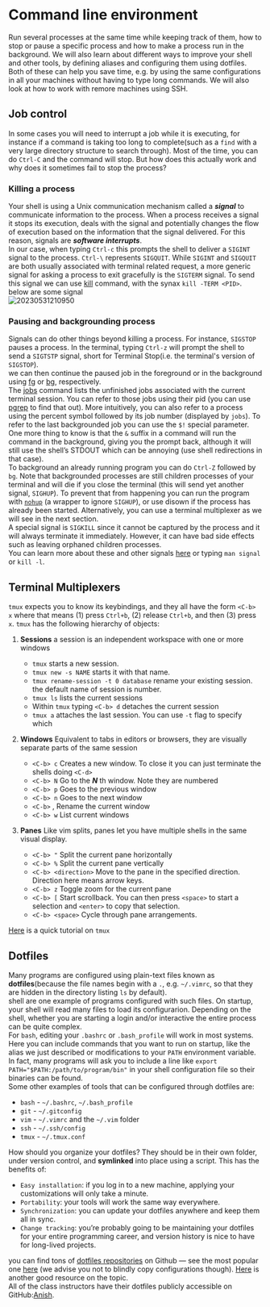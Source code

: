 # Command line environment
Run several processes at the same time while keeping track of them, how to stop or pause a specific process and how to make a process run in the background. We will also learn about different ways to improve your shell and other tools, by defining aliases and configuring them using dotfiles. Both of these can help you save time, e.g. by using the same configurations in all your machines without having to type long commands. We will also look at how to work with remore machines using SSH.  
## Job control
In some cases you will need to interrupt a job while it is executing, for instance if a command is taking too long to complete(such as a `find` with a very large directory structure to search through). Most of the time, you can do `Ctrl-C` and the command will stop. But how does this actually work and why does it sometimes fail to stop the process?  
### Killing a process
Your shell is using a Unix communication mechanism called a ***signal*** to communicate information to the process. When a process receives a signal it stops its execution, deals with the signal and potentially changes the flow of execution based on the information that the signal delivered. For this reason, signals are ***software interrupts***.  
In our case, when typing `Ctrl-c` this prompts the shell to deliver a `SIGINT` signal to the process.  `Ctrl-\` represents `SIGQUIT`. While `SIGINT` and `SIGQUIT` are both usually associated with terminal related request, a more generic signal for asking a process to exit gracefully is the `SIGTERM` signal. To send this signal we can use [kill](https://www.man7.org/linux/man-pages/man1/kill.1.html) command, with the synax `kill -TERM <PID>`. below are some signal   
![20230531210950](https://raw.githubusercontent.com/Andy-xiaokang/Picgo/master/images/20230531210950.png)  
### Pausing and backgrounding process
Signals can do other things beyond killing a process. For instance, `SIGSTOP` pauses a process. In the terminal, typing `Ctrl-z` will prompt the shell to send a `SIGTSTP` signal, short for Terminal Stop(i.e. the terminal's version of `SIGSTOP`).  
we can then continue the paused job in the foreground or in the background using [fg](https://www.man7.org/linux/man-pages/man1/fg.1p.html#top_of_page) or [bg](https://man7.org/linux/man-pages/man1/bg.1p.html), respectively.  
The [jobs](https://www.man7.org/linux/man-pages/man1/jobs.1p.html) command lists the unfinished jobs associated with the current terminal session. You can refer to those jobs using their pid (you can use [pgrep](https://www.man7.org/linux/man-pages/man1/pgrep.1.html) to find that out). More intuitively, you can also refer to a process using the percent symbol followed by its job number (displayed by `jobs`). To refer to the last backgrounded job you can use the `$!` special parameter.  
One more thing to know is that the `&` suffix in a command will run the command in the background, giving you the prompt back, although it will still use the shell’s STDOUT which can be annoying (use shell redirections in that case).  
To background an already running program you can do `Ctrl-Z` followed by `bg`. Note that backgrounded processes are still children processes of your terminal and will die if you close the terminal (this will send yet another signal, `SIGHUP`). To prevent that from happening you can run the program with [`nohup`](https://www.man7.org/linux/man-pages/man1/nohup.1.html) (a wrapper to ignore `SIGHUP`), or use disown if the process has already been started. Alternatively, you can use a terminal multiplexer as we will see in the next section.  
A special signal is `SIGKILL` since it cannot be captured by the process and it will always terminate it immediately. However, it can have bad side effects such as leaving orphaned children processes.  
You can learn more about these and other signals [here](https://zh.wikipedia.org/wiki/Unix信号) or typing `man signal` or `kill -l`.  
## Terminal Multiplexers
`tmux` expects you to know its keybindings, and they all have the form `<C-b> x` where that means (1) press `Ctrl+b`, (2) release `Ctrl+b`, and then (3) press `x`. `tmux` has the following hierarchy of objects:  

1. **Sessions** a session is an independent workspace with one or more windows  
    * `tmux` starts a new session.
    * `tmux new -s NAME` starts it with that name.
    * `tmux rename-session -t 0 database` rename your existing session. the default name of session is number.
    * `tmux ls` lists the current sessions
    * Within `tmux` typing `<C-b> d` detaches the current session
    * `tmux a` attaches the last session. You can use `-t` flag to specify which
2. **Windows** Equivalent to tabs in editors or browsers, they are visually separate parts of the same session
    * `<C-b> c` Creates a new window. To close it you can just terminate the shells doing `<C-d>`
    * `<C-b> N` Go to the ***N*** th window. Note they are numbered
    * `<C-b> p` Goes to the previous window
    * `<C-b> n` Goes to the next window
    * `<C-b>` , Rename the current window
    * `<C-b> w` List current windows

3. **Panes** Like vim splits, panes let you have multiple shells in the same visual display.
    * `<C-b> "` Split the current pane horizontally
    * `<C-b> %` Split the current pane vertically
    * `<C-b> <direction>` Move to the pane in the specified direction. Direction here means arrow keys.
    * `<C-b> z` Toggle zoom for the current pane
    * `<C-b> [` Start scrollback. You can then press `<space>` to start a selection and `<enter>` to copy that selection.
    * `<C-b> <space>` Cycle through pane arrangements.  
  
[Here](https://www.hamvocke.com/blog/a-quick-and-easy-guide-to-tmux/) is a quick tutorial on `tmux`  
## Dotfiles
Many programs are configured using plain-text files known as **dotfiles**(because the file names begin with a `.`, e.g. `~/.vimrc`, so that they are hidden in the directory listing `ls` by default).  
shell are one example of programs configured with such files. On startup, your shell will read many files to load its configurarion. Depending on the shell, whether you are starting a login and/or interactive the entire process can be quite complex.  
For `bash`, editing your `.bashrc` or `.bash_profile` will work in most systems. Here you can include commands that you want to run on startup, like the alias we just described or modifications to your `PATH` environment variable. In fact, many programs will ask you to include a line like `export PATH="$PATH:/path/to/program/bin"` in your shell configuration file so their binaries can be found.  
Some other examples of tools that can be configured through dotfiles are:  

* `bash` - `~/.bashrc`, `~/.bash_profile`
* `git` - `~/.gitconfig`
* `vim` - `~/.vimrc` and the `~/.vim` folder
* `ssh` - `~/.ssh/config`
* `tmux` - `~/.tmux.conf`

How should you organize your dotfiles? They should be in their own folder, under version control, and **symlinked** into place using a script. This has the benefits of:

* `Easy installation`: if you log in to a new machine, applying your customizations will only take a minute. 
* `Portability`: your tools will work the same way everywhere.  
* `Synchronization`: you can update your dotfiles anywhere and keep them all in sync.  
* `Change tracking`: you’re probably going to be maintaining your dotfiles for your entire programming career, and version history is nice to have for long-lived projects.  

you can find tons of [dotfiles repositories](https://github.com/search?o=desc&q=dotfiles&s=stars&type=Repositories) on Github — see the most popular one [here](https://github.com/mathiasbynens/dotfiles) (we advise you not to blindly copy configurations though). [Here](https://dotfiles.github.io) is another good resource on the topic.  
All of the class instructors have their dotfiles publicly accessible on GitHub:[Anish](https://github.com/anishathalye/dotfiles).
